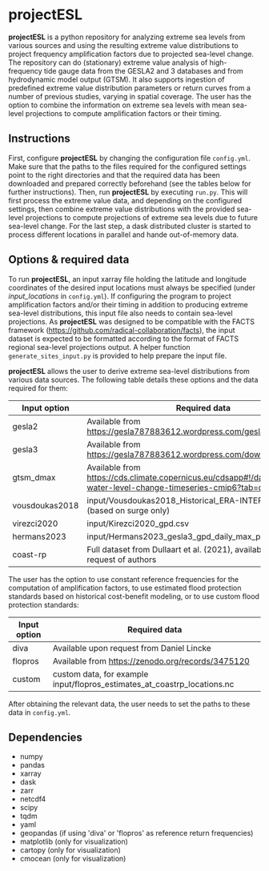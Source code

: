 # projectESL
**projectESL** is a python repository for analyzing extreme sea levels from various sources and using the resulting extreme value distributions to project frequency amplification factors due to projected sea-level change.
The repository can do (stationary) extreme value analysis of high-frequency tide gauge data from the GESLA2 and 3 databases and from hydrodynamic model output (GTSM). It also supports ingestion of predefined extreme value distribution parameters or return curves from a number of previous studies, varying in spatial coverage. The user has the option to combine the information on extreme sea levels with mean sea-level projections to compute amplification factors or their timing. 

## Instructions
First, configure **projectESL** by changing the configuration file ```config.yml```. Make sure that the paths to the files required for the configured settings point to the right directories and that the required data has been downloaded and prepared correctly beforehand (see the tables below for further instructions). Then, run **projectESL** by executing ```run.py```. This will first process the extreme value data, and depending on the configured settings, then combine extreme value distributions with the provided sea-level projections to compute projections of extreme sea levels due to future sea-level change. For the last step, a dask distributed cluster is started to process different locations in parallel and hande out-of-memory data.


## Options & required data
To run **projectESL**, an input xarray file holding the latitude and longitude coordinates of the desired input locations must always be specified (under <em>input_locations</em> in ```config.yml```).
If configuring the program to project amplification factors and/or their timing in addition to producing extreme sea-level distributions, this input file also needs to contain sea-level projections. As **projectESL** was designed to be compatible with the FACTS framework (<https://github.com/radical-collaboration/facts>),
the input dataset is expected to be formatted according to the format of FACTS regional sea-level projections output. A helper function ```generate_sites_input.py``` is provided to help prepare the input file.

**projectESL** allows the user to derive extreme sea-level distributions from various data sources. The following table details these options and the data required for them:

| **Input option** | **Required data**                                                           |
|-----------------|-----------------------------------------------------------------------------|
| gesla2          | Available from <https://gesla787883612.wordpress.com/gesla2/>               |
| gesla3          | Available from <https://gesla787883612.wordpress.com/downloads/>            |
| gtsm_dmax       | Available from <https://cds.climate.copernicus.eu/cdsapp#!/dataset/sis-water-level-change-timeseries-cmip6?tab=overview>            |
| vousdoukas2018  | input/Vousdoukas2018_Historical_ERA-INTERIM_wl.nc (based on surge only)     |
| virezci2020     | input/Kirezci2020_gpd.csv                                                   |
| hermans2023     | input/Hermans2023_gesla3_gpd_daily_max_potATS_Solari.nc                     |
| coast-rp        | Full dataset from Dullaart et al. (2021), available upon request of authors |

The user has the option to use constant reference frequencies for the computation of amplification factors, to use estimated flood protection standards based on historical cost-benefit modeling, or to use custom flood protection standards:


| **Input option** | **Required data**                                                           |
|-----------------|-----------------------------------------------------------------------------|
| diva            | Available upon request from Daniel Lincke                                   |
| flopros         | Available from <https://zenodo.org/records/3475120>                         |
| custom          | custom data, for example input/flopros_estimates_at_coastrp_locations.nc    |

After obtaining the relevant data, the user needs to set the paths to these data in ```config.yml```.

## Dependencies
- numpy
- pandas
- xarray
- dask
- zarr
- netcdf4
- scipy
- tqdm
- yaml
- geopandas (if using 'diva' or 'flopros' as reference return frequencies)
- matplotlib (only for visualization)
- cartopy (only for visualization)
- cmocean (only for visualization)
 
 

